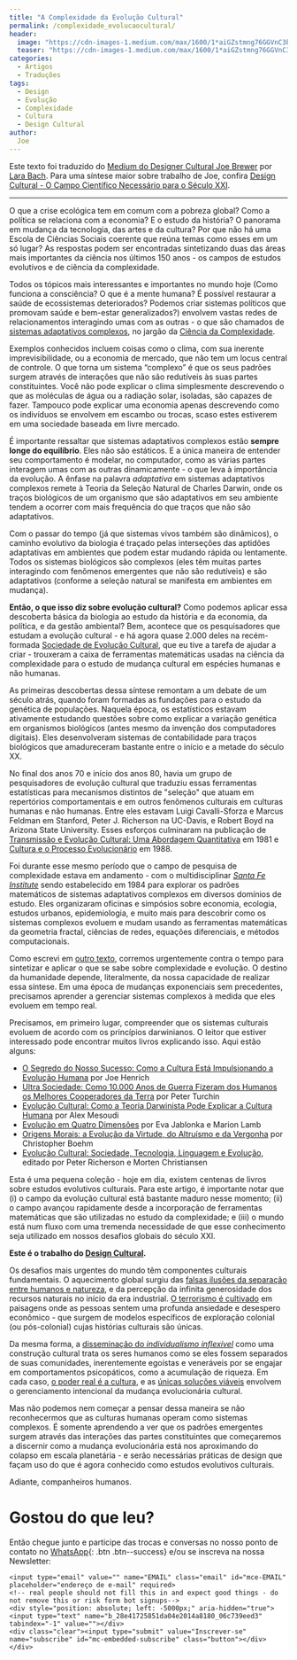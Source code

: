 ```yaml
---
title: "A Complexidade da Evolução Cultural"
permalink: /complexidade_evolucaocultural/
header:
  image: "https://cdn-images-1.medium.com/max/1600/1*aiGZstmng76GGVnC3bU4nA.png"
  teaser: "https://cdn-images-1.medium.com/max/1600/1*aiGZstmng76GGVnC3bU4nA.png"
categories:
  - Artigos
  - Traduções
tags:
  - Design
  - Evolução
  - Complexidade
  - Cultura
  - Design Cultural
author:
  Joe
---
```


Este texto foi traduzido do [Medium do Designer Cultural Joe Brewer](https://medium.com/@joe_brewer) por [Lara Bach](https://www.facebook.com/larayacoub). Para uma síntese maior sobre trabalho de Joe, confira [Design Cultural - O Campo Científico Necessário para o Século XXI](https://www.emergir.co/design_cultural/).

---

O que a crise ecológica tem em comum com a pobreza global? Como a política se relaciona com a economia? E o estudo da história? O panorama em mudança da tecnologia, das artes e da cultura? Por que não há uma Escola de Ciências Sociais coerente que reúna temas como esses em um só lugar? As respostas podem ser encontradas sintetizando duas das áreas mais importantes da ciência nos últimos 150 anos - os campos de estudos evolutivos e de ciência da complexidade.

Todos os tópicos mais interessantes e importantes no mundo hoje (Como funciona a consciência? O que é a mente humana? É possível restaurar a saúde de ecossistemas deteriorados? Podemos criar sistemas políticos que promovam saúde e bem-estar generalizados?) envolvem vastas redes de relacionamentos interagindo umas com as outras - o que são chamados de [sistemas adaptativos complexos](https://www.youtube.com/watch?v=HIlz8ycFL54&t=14s), no jargão da [Ciência da Complexidade](https://www.youtube.com/watch?v=wxefIop2E3c).

Exemplos conhecidos incluem coisas como o clima, com sua inerente imprevisibilidade, ou a economia de mercado, que não tem um locus central de controle. O que torna um sistema “complexo” é que os seus padrões surgem através de interações que não são redutíveis às suas partes constituintes. Você não pode explicar o clima simplesmente descrevendo o que as moléculas de água ou a radiação solar, isoladas, são capazes de fazer. Tampouco pode explicar uma economia apenas descrevendo como os indivíduos se envolvem em escambo ou trocas, scaso estes estiverem em uma sociedade baseada em livre mercado.

É importante ressaltar que sistemas adaptativos complexos estão **sempre longe do equilíbrio**. Eles não são estáticos. E a única maneira de entender seu comportamento é modelar, no computador, como as várias partes interagem umas com as outras dinamicamente - o que leva à importância da evolução. A ênfase na palavra *adaptativa* em sistemas adaptativos complexos remete à Teoria da Seleção Natural de Charles Darwin, onde os traços biológicos de um organismo que são adaptativos em seu ambiente tendem a ocorrer com mais frequência do que traços que não são adaptativos.

Com o passar do tempo (já que sistemas vivos também são dinâmicos), o caminho evolutivo da biologia é traçado pelas interseções das aptidões adaptativas em ambientes que podem estar mudando rápida ou lentamente. Todos os sistemas biológicos são complexos (eles têm muitas partes interagindo com fenômenos emergentes que não são redutíveis) e são adaptativos (conforme a seleção natural se manifesta em ambientes em mudança).

**Então, o que isso diz sobre evolução cultural?** Como podemos aplicar essa descoberta básica da biologia ao estudo da história e da economia, da política, e da gestão ambiental? Bem, acontece que os pesquisadores que estudam a evolução cultural - e há agora quase 2.000 deles na recém-formada [Sociedade de Evolução Cultural](https://evolution-institute.org/blog/birthing-the-field-of-cultural-evolution/?source=sef), que eu tive a tarefa de ajudar a criar - trouxeram a caixa de ferramentas matemáticas usadas na ciência da complexidade para o estudo de mudança cultural em espécies humanas e não humanas.

As primeiras descobertas dessa síntese remontam a um debate de um século atrás, quando foram formadas as fundações para o estudo da genética de populações. Naquela época, os estatísticos estavam ativamente estudando questões sobre como explicar a variação genética em organismos biológicos (antes mesmo da invenção dos computadores digitais). Eles desenvolveram sistemas de contabilidade para traços biológicos que amadureceram bastante entre o início e a metade do século XX.

No final dos anos 70 e início dos anos 80, havia um grupo de pesquisadores de evolução cultural que traduziu essas ferramentas estatísticas para mecanismos distintos de "seleção" que atuam em repertórios comportamentais e em outros fenômenos culturais em culturas humanas e não humanas. Entre eles estavam Luigi Cavalli-Sforza e Marcus Feldman em Stanford, Peter J. Richerson na UC-Davis, e Robert Boyd na Arizona State University. Esses esforços culminaram na publicação de [Transmissão e Evolução Cultural: Uma Abordagem Quantitativa](https://press.princeton.edu/titles/4409.html) em 1981 e [Cultura e o Processo Evolucionário](https://www.amazon.com/Culture-Evolutionary-Process-Robert-Boyd/dp/0226069338) em 1988.

Foi durante esse mesmo período que o campo de pesquisa de complexidade estava em andamento - com o multidisciplinar *[Santa Fe Institute](https://www.santafe.edu/)* sendo estabelecido em 1984 para explorar os padrões matemáticos de sistemas adaptativos complexos em diversos domínios de estudo. Eles organizaram oficinas e simpósios sobre economia, ecologia, estudos urbanos, epidemiologia, e muito mais para descobrir como os sistemas complexos evoluem e mudam usando as ferramentas matemáticas da geometria fractal, ciências de redes, equações diferenciais, e métodos computacionais.

Como escrevi em [outro texto](https://shift.newco.co/cultural-evolution-in-the-anthropocene-8cf93fcad322), corremos urgentemente contra o tempo para sintetizar e aplicar o que se sabe sobre complexidade e evolução. O destino da humanidade depende, literalmente, da nossa capacidade de realizar essa síntese. Em uma época de mudanças exponenciais sem precedentes, precisamos aprender a gerenciar sistemas complexos à medida que eles evoluem em tempo real.

Precisamos, em primeiro lugar, compreender que os sistemas culturais evoluem de acordo com os princípios darwinianos. O leitor que estiver interessado pode encontrar muitos livros explicando isso. Aqui estão alguns:

- [O Segredo do Nosso Sucesso: Como a Cultura Está Impulsionando a Evolução Humana](https://press.princeton.edu/titles/10543.html) por Joe Henrich
- [Ultra Sociedade: Como 10.000 Anos de Guerra Fizeram dos Humanos os Melhores Cooperadores da Terra](https://www.amazon.com/Ultrasociety-Years-Humans-Greatest-Cooperators-ebook/dp/B0185P69LU) por Peter Turchin
- [Evolução Cultural: Como a Teoria Darwinista Pode Explicar a Cultura Humana](http://press.uchicago.edu/ucp/books/book/chicago/C/bo8787504.html) por Alex Mesoudi
- [Evolução em Quatro Dimensões](https://mitpress.mit.edu/books/evolution-four-dimensions) por Eva Jablonka e Marion Lamb
- [Origens Morais: a Evolução da Virtude, do Altruísmo e da Vergonha](https://www.amazon.com/Moral-Origins-Evolution-Virtue-Altruism/dp/0465020488/) por Christopher Boehm
- [Evolução Cultural: Sociedade, Tecnologia, Linguagem e Evolução](https://mitpress.mit.edu/books/cultural-evolution), editado por Peter Richerson e Morten Christiansen

Esta é uma pequena coleção - hoje em dia, existem centenas de livros sobre estudos evolutivos culturais. Para este artigo, é importante notar que (i) o campo da evolução cultural está bastante maduro nesse momento; (ii) o campo avançou rapidamente desde a incorporação de ferramentas matemáticas que são utilizadas no estudo da complexidade; e (iii) o mundo está num fluxo com uma tremenda necessidade de que esse conhecimento seja utilizado em nossos desafios globais do século XXI.

**Este é o trabalho do [Design Cultural](https://www.emergir.co/design_cultural/).**

Os desafios mais urgentes do mundo têm componentes culturais fundamentais. O aquecimento global surgiu das [falsas ilusões da separação entre humanos e natureza](https://artplusmarketing.com/the-cultural-sickness-needs-to-be-named-1b4d140cb6a0), e da percepção da infinita generosidade dos recursos naturais no início da era industrial. [O terrorismo é cultivado](https://artplusmarketing.com/connecting-the-dots-between-terrorism-and-mass-shootings-bb8e18312257) em paisagens onde as pessoas sentem uma profunda ansiedade e desespero econômico - que surgem de modelos específicos de exploração colonial (ou pós-colonial) cujas histórias culturais são únicas.

Da mesma forma, a [disseminação do *individualismo inflexível*](https://artplusmarketing.com/suffering-from-rampant-individualism-ac356232764a) como uma construção cultural trata os seres humanos como se eles fossem separados de suas comunidades, inerentemente egoístas e veneráveis por se engajar em comportamentos psicopáticos, como a acumulação de riqueza. Em cada caso, [o poder real é a cultura](https://uxdesign.cc/the-real-state-of-power-is-culture-41dfe172b27e), e as [únicas soluções viáveis](https://medium.com/age-of-awareness/the-design-solution-for-global-collapse-b75a86abe202) envolvem o gerenciamento intencional da mudança evolucionária cultural.

Mas não podemos nem começar a pensar dessa maneira se não reconhecermos que as culturas humanas operam como sistemas complexos. É somente aprendendo a ver que os padrões emergentes surgem através das interações das partes constituintes que começaremos a discernir como a mudança evolucionária está nos aproximando do colapso em escala planetária - e serão necessárias práticas de design que façam uso do que é agora conhecido como estudos evolutivos culturais.

Adiante, companheiros humanos.

# Gostou do que leu?

Então chegue junto e participe das trocas e conversas no nosso ponto de contato no [<i class="fab fa-whatsapp"></i> WhatsApp](https://chat.whatsapp.com/4DzwqHLNBkMJ8gCQ3MEeLb){: .btn .btn--success} e/ou se inscreva na nossa Newsletter:

<!-- Begin MailChimp Signup Form -->
<link href="//cdn-images.mailchimp.com/embedcode/horizontal-slim-10_7.css" rel="stylesheet" type="text/css">
<style type="text/css">
	#mc_embed_signup{background:#fff; clear:left; font:14px Helvetica,Arial,sans-serif; width:100%;}
	/* Add your own MailChimp form style overrides in your site stylesheet or in this style block.
	   We recommend moving this block and the preceding CSS link to the HEAD of your HTML file. */
</style>
<div id="mc_embed_signup">
<form action="https://emergir.us16.list-manage.com/subscribe/post?u=28e41725851da04e2014a8180&amp;id=06c739eed3" method="post" id="mc-embedded-subscribe-form" name="mc-embedded-subscribe-form" class="validate" target="_blank" novalidate>
    <div id="mc_embed_signup_scroll">

	<input type="email" value="" name="EMAIL" class="email" id="mce-EMAIL" placeholder="endereço de e-mail" required>
    <!-- real people should not fill this in and expect good things - do not remove this or risk form bot signups-->
    <div style="position: absolute; left: -5000px;" aria-hidden="true"><input type="text" name="b_28e41725851da04e2014a8180_06c739eed3" tabindex="-1" value=""></div>
    <div class="clear"><input type="submit" value="Inscrever-se" name="subscribe" id="mc-embedded-subscribe" class="button"></div>
    </div>
</form>
</div>

<!--End mc_embed_signup-->
